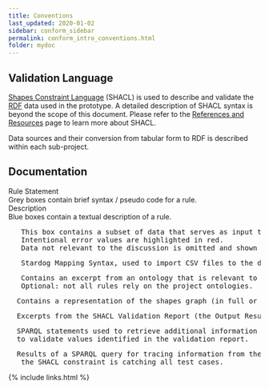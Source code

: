 ```yaml
---
title: Conventions
last_updated: 2020-01-02
sidebar: conform_sidebar
permalink: conform_intro_conventions.html
folder: mydoc
---
```



## Validation Language
[Shapes Constraint Language](https://www.w3.org/TR/shacl/) (SHACL) is used to describe and validate the [RDF](https://www.w3.org/RDF/) data used in the prototype. A detailed description of SHACL syntax is beyond the scope of this document. Please refer to the [References and Resources](conform_references_and_resources.html) page to learn more about SHACL.

Data sources and their conversion from tabular form to RDF is described within each sub-project.

## Documentation

<div class='ruleState'>
  <div class='ruleState-header'>Rule Statement</div>
  Grey boxes contain brief syntax / pseudo code for a rule.
</div>

<div class='def'>
  <div class='def-header'>Description</div>
  Blue boxes contain a textual description of a rule.
</div>

<pre class="data">
   This box contains a subset of data that serves as input to test the shapes graph.
   Intentional error values are <font class='error'>highlighted in red.</font>
   Data not relevant to the discussion is omitted and shown as <font class='infoOmitted'>...</font>
</pre>

<pre class="sms">
   Stardog Mapping Syntax, used to import CSV files to the database.
</pre>

<pre class="owl">
   Contains an excerpt from an ontology that is relevant to the rule being described.
   Optional: not all rules rely on the project ontologies.
</pre>

<pre class="shacl">
  Contains a representation of the shapes graph (in full or in part).
</pre>

<pre class="report">
  Excerpts from the SHACL Validation Report (the Output Results graph.)
</pre>

<pre class="sparql">
  SPARQL statements used to retrieve additional information based on values identified in the report or 
  to validate values identified in the validation report.
</pre>

<pre class="queryResult">
  Results of a SPARQL query for tracing information from the Report back to additional information or to verify
   the SHACL constraint is catching all test cases.
</pre>



{% include links.html %}
